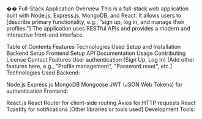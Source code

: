 ��  Full-Stack Application
Overview
This is a full-stack web application built with Node.js, Express.js, MongoDB, and React. It allows users to [describe primary functionality, e.g., "sign up, log in, and manage their profiles."] The application uses RESTful APIs and provides a modern and interactive front-end interface.

Table of Contents
Features
Technologies Used
Setup and Installation
Backend Setup
Frontend Setup
API Documentation
Usage
Contributing
License
Contact
Features
User authentication (Sign Up, Log In)
[Add other features here, e.g., "Profile management", "Password reset", etc.]
Technologies Used
Backend:

Node.js
Express.js
MongoDB
Mongoose
JWT (JSON Web Tokens) for authentication
Frontend:

React.js
React Router for client-side routing
Axios for HTTP requests
React Toastify for notifications
[Other libraries or tools used]
Development Tools:


 
 
